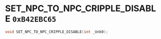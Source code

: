 # SET_NPC_TO_NPC_CRIPPLE_DISABLE `0xB42EBC65`

```cpp
void SET_NPC_TO_NPC_CRIPPLE_DISABLE(int _Unk0);
```